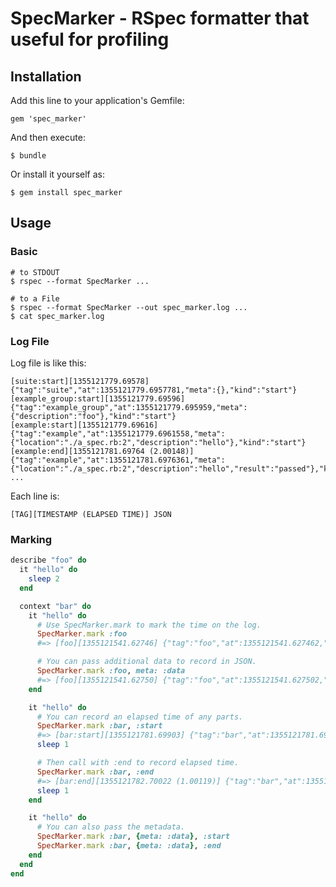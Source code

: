 # SpecMarker - RSpec formatter that useful for profiling

## Installation

Add this line to your application's Gemfile:

    gem 'spec_marker'

And then execute:

    $ bundle

Or install it yourself as:

    $ gem install spec_marker

## Usage

### Basic

```
# to STDOUT
$ rspec --format SpecMarker ...

# to a File
$ rspec --format SpecMarker --out spec_marker.log ...
$ cat spec_marker.log
```

### Log File

Log file is like this:

```
[suite:start][1355121779.69578] {"tag":"suite","at":1355121779.6957781,"meta":{},"kind":"start"}
[example_group:start][1355121779.69596] {"tag":"example_group","at":1355121779.695959,"meta":{"description":"foo"},"kind":"start"}
[example:start][1355121779.69616] {"tag":"example","at":1355121779.6961558,"meta":{"location":"./a_spec.rb:2","description":"hello"},"kind":"start"}
[example:end][1355121781.69764 (2.00148)] {"tag":"example","at":1355121781.6976361,"meta":{"location":"./a_spec.rb:2","description":"hello","result":"passed"},"kind":"end","elapsed":2.0014803409576416}
...
```

Each line is:

```
[TAG][TIMESTAMP (ELAPSED TIME)] JSON
```

### Marking

``` ruby
describe "foo" do
  it "hello" do
    sleep 2
  end

  context "bar" do
    it "hello" do
      # Use SpecMarker.mark to mark the time on the log.
      SpecMarker.mark :foo
      #=> [foo][1355121541.62746] {"tag":"foo","at":1355121541.627462,"meta":{},"kind":null}

      # You can pass additional data to record in JSON.
      SpecMarker.mark :foo, meta: :data
      #=> [foo][1355121541.62750] {"tag":"foo","at":1355121541.627502,"meta":{"meta":"data"},"kind":null}
    end

    it "hello" do
      # You can record an elapsed time of any parts.
      SpecMarker.mark :bar, :start
      #=> [bar:start][1355121781.69903] {"tag":"bar","at":1355121781.699029,"meta":{},"kind":"start"}
      sleep 1

      # Then call with :end to record elapsed time.
      SpecMarker.mark :bar, :end
      #=> [bar:end][1355121782.70022 (1.00119)] {"tag":"bar","at":1355121782.700217,"meta":{},"kind":"end","elapsed":1.001188039779663}
      sleep 1
    end

    it "hello" do
      # You can also pass the metadata.
      SpecMarker.mark :bar, {meta: :data}, :start
      SpecMarker.mark :bar, {meta: :data}, :end
    end
  end
end
```
